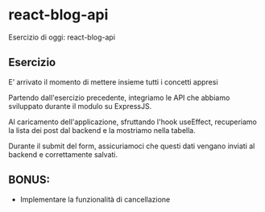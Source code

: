 # react-blog-api

Esercizio di oggi: react-blog-api
## Esercizio
E’ arrivato il momento di mettere insieme tutti i concetti appresi

Partendo dall'esercizio precedente, integriamo le API che abbiamo sviluppato durante il modulo su ExpressJS.

Al caricamento dell'applicazione, sfruttando l'hook useEffect, recuperiamo la lista dei post dal backend e la mostriamo nella tabella.

Durante il submit del form, assicuriamoci che questi dati vengano inviati al backend e correttamente salvati.
## BONUS:
- Implementare la funzionalità di cancellazione
